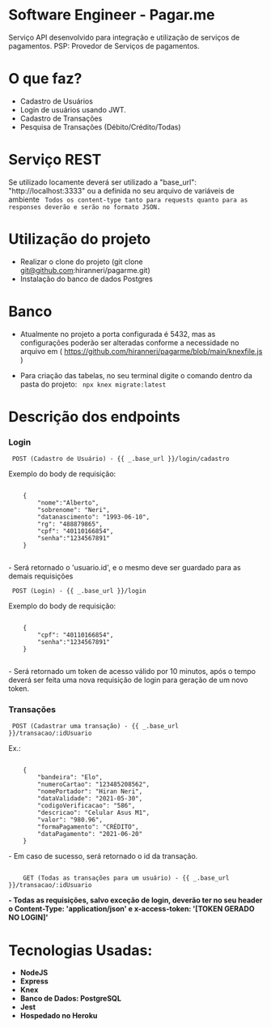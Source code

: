 # Software Engineer - Pagar.me
Serviço API desenvolvido para integração e utilização de serviços de pagamentos.
PSP: Provedor de Serviços de pagamentos.

# O que faz?
 - Cadastro de Usuários
 - Login de usuários usando JWT.
 - Cadastro de Transações
 - Pesquisa de Transações (Débito/Crédito/Todas)
 
 # Serviço REST
Se utilizado locamente deverá ser utilizado a "base_url": "http://localhost:3333" ou a definida no seu arquivo de variáveis de ambiente
<code>
	Todos os content-type tanto para requests quanto para as responses deverão e serão no formato JSON. 
</code>

# Utilização do projeto
- Realizar o clone do projeto (git clone git@github.com:hiranneri/pagarme.git)
- Instalação do banco de dados Postgres

# Banco
- Atualmente no projeto a porta configurada é 5432, mas as configurações poderão ser alteradas conforme a necessidade no arquivo em ( https://github.com/hiranneri/pagarme/blob/main/knexfile.js )

- Para criação das tabelas, no seu terminal digite o comando dentro da pasta do projeto:
<code> npx knex migrate:latest </code>

# Descrição dos endpoints
 <h3>Login</h3>
	<code> POST (Cadastro de Usuário) - {{ _.base_url }}/login/cadastro </code>
	<p> Exemplo do body de requisição:  </p>
<code> 
	{
		"nome":"Alberto",   
		"sobrenome": "Neri",   
		"datanascimento": "1993-06-10",   
		"rg": "488879865",   
		"cpf": "40110166854",   
		"senha":"1234567891"   
	}
	
</code>
	<p> - Será retornado o 'usuario.id', e o mesmo deve ser guardado para as demais requisições </p>
	<code> POST (Login) - {{ _.base_url }}/login </code>
	<p> Exemplo do body de requisição: </p>
<code>
	{
		"cpf": "40110166854",
		"senha":"1234567891"
	}

</code>
	<p>- Será retornado um token de acesso válido por 10 minutos, após o tempo deverá ser feita uma nova requisição de login para geração de um novo token. 
	</p>
<h3>Transações</h3>
	<code> POST (Cadastrar uma transação) - {{ _.base_url }}/transacao/:idUsuario </code>
	<p>Ex.:</p>
<code>
	{
		"bandeira": "Elo",
		"numeroCartao": "123485208562",
		"nomePortador": "Hiran Neri",
		"dataValidade": "2021-05-30",
		"codigoVerificacao": "586",
		"descricao": "Celular Asus M1",
		"valor": "980.96",
		"formaPagamento": "CRÉDITO",
		"dataPagamento": "2021-06-20"
	}
</code>
<p>	- Em caso de sucesso, será retornado o id da transação. </p>
<code>
	GET (Todas as transações para um usuário) - {{ _.base_url }}/transacao/:idUsuario
</code>

<p><b> - Todas as requisições, salvo exceção de login, deverão ter no seu header o Content-Type: 'application/json' e x-access-token: '[TOKEN GERADO NO LOGIN]' <b> <p>

# Tecnologias Usadas:
- NodeJS
- Express
- Knex
- Banco de Dados: PostgreSQL
- Jest
- Hospedado no Heroku